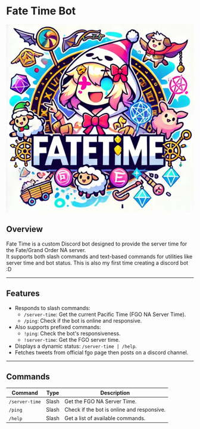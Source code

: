 # Fate Time Bot

![Fate Time Logo](./Fate_Time_Logo.jpg)

## Overview

Fate Time is a custom Discord bot designed to provide the server time for the Fate/Grand Order NA server.  
It supports both slash commands and text-based commands for utilities like server time and bot status.
This is also my first time creating a discord bot :D

---

## Features

- Responds to slash commands:
  - `/server-time`: Get the current Pacific Time (FGO NA Server Time).
  - `/ping`: Check if the bot is online and responsive.
- Also supports prefixed commands:
  - `!ping`: Check the bot's responsiveness.
  - `!server-time`: Get the FGO server time.
- Displays a dynamic status: `/server-time | /help`.
- Fetches tweets from official fgo page then posts on a discord channel.

---

## Commands

| Command        | Type  | Description                                |
| -------------- | ----- | ------------------------------------------ |
| `/server-time` | Slash | Get the FGO NA Server Time.                |
| `/ping`        | Slash | Check if the bot is online and responsive. |
| `/help`        | Slash | Get a list of available commands.          |

